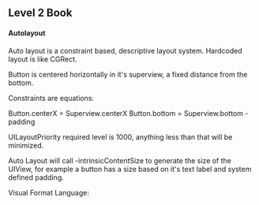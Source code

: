 ## Level 2 Book

#### Autolayout

Auto layout is a constraint based, descriptive layout system.  Hardcoded layout is like CGRect.

Button is centered horizontally in it's superview, a fixed distance from the bottom.

Constraints are equations:

Button.centerX = Superview.centerX
Button.bottom = Superview.bottom - padding

UILayoutPriority required level is 1000, anything less than that will be minimized.

Auto Layout will call -intrinsicContentSize to generate the size of the UIView, for example a button has a size based on it's text label and system defined padding.

Visual Format Language:


